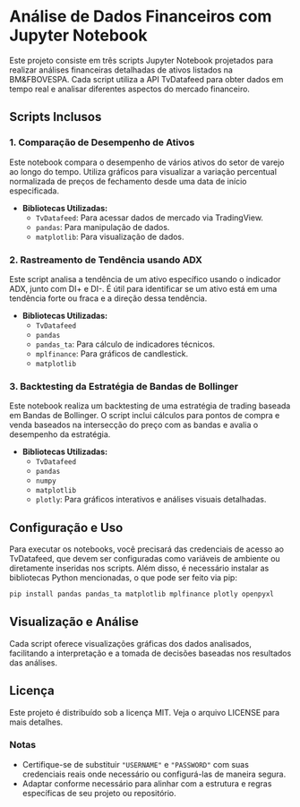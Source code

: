 # Análise de Dados Financeiros com Jupyter Notebook

Este projeto consiste em três scripts Jupyter Notebook projetados para realizar análises financeiras detalhadas de ativos listados na BM&FBOVESPA. Cada script utiliza a API TvDatafeed para obter dados em tempo real e analisar diferentes aspectos do mercado financeiro.

## Scripts Inclusos

### 1. Comparação de Desempenho de Ativos
Este notebook compara o desempenho de vários ativos do setor de varejo ao longo do tempo. Utiliza gráficos para visualizar a variação percentual normalizada de preços de fechamento desde uma data de início especificada.

- **Bibliotecas Utilizadas:**
  - `TvDatafeed`: Para acessar dados de mercado via TradingView.
  - `pandas`: Para manipulação de dados.
  - `matplotlib`: Para visualização de dados.

### 2. Rastreamento de Tendência usando ADX
Este script analisa a tendência de um ativo específico usando o indicador ADX, junto com DI+ e DI-. É útil para identificar se um ativo está em uma tendência forte ou fraca e a direção dessa tendência.

- **Bibliotecas Utilizadas:**
  - `TvDatafeed`
  - `pandas`
  - `pandas_ta`: Para cálculo de indicadores técnicos.
  - `mplfinance`: Para gráficos de candlestick.
  - `matplotlib`

### 3. Backtesting da Estratégia de Bandas de Bollinger
Este notebook realiza um backtesting de uma estratégia de trading baseada em Bandas de Bollinger. O script inclui cálculos para pontos de compra e venda baseados na intersecção do preço com as bandas e avalia o desempenho da estratégia.

- **Bibliotecas Utilizadas:**
  - `TvDatafeed`
  - `pandas`
  - `numpy`
  - `matplotlib`
  - `plotly`: Para gráficos interativos e análises visuais detalhadas.

## Configuração e Uso
Para executar os notebooks, você precisará das credenciais de acesso ao TvDatafeed, que devem ser configuradas como variáveis de ambiente ou diretamente inseridas nos scripts. Além disso, é necessário instalar as bibliotecas Python mencionadas, o que pode ser feito via pip:

```bash
pip install pandas pandas_ta matplotlib mplfinance plotly openpyxl
```

## Visualização e Análise 

Cada script oferece visualizações gráficas dos dados analisados, facilitando a interpretação e a tomada de decisões baseadas nos resultados das análises.

## Licença

Este projeto é distribuído sob a licença MIT. Veja o arquivo LICENSE para mais detalhes.


### Notas
- Certifique-se de substituir `"USERNAME"` e `"PASSWORD"` com suas credenciais reais onde necessário ou configurá-las de maneira segura.
- Adaptar conforme necessário para alinhar com a estrutura e regras específicas de seu projeto ou repositório.



